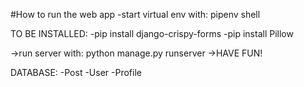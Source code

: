 #How to run the web app
-start virtual env with: pipenv shell
  
  TO BE INSTALLED:
  -pip install django-crispy-forms
  -pip install Pillow

  ->run server with: python manage.py runserver
  ->HAVE FUN!

DATABASE:
-Post
-User
-Profile
